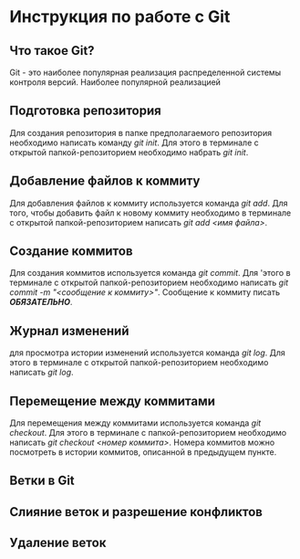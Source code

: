 # Инструкция по работе с Git

## Что такое Git?
Git - это наиболее популярная реализация распределенной системы контроля версий. Наиболее популярной реализацией

## Подготовка репозитория
Для создания репозитория в папке предполагаемого репозитория необходимо написать команду *git init*. Для этого в терминале с открытой папкой-репозиторием необходимо набрать *git init*.
 
## Добавление файлов к коммиту
Для добавления файлов к коммиту используется команда *git add*.
Для того, чтобы добавить файл к новому коммиту необходимо в терминале с открытой папкой-репозиторием написать *git add <имя файла>*.

 ## Создание коммитов 
 Для создания коммитов используется команда *git commit*.
Для 'этого в терминале с открытой папкой-репозиторием необходимо написать *git commit -m "<сообщение к коммиту>"*. Сообщение к коммиту писать ***ОБЯЗАТЕЛЬНО***.

## Журнал изменений
для просмотра истории изменений используется команда *git log*.
Для этого в терминале с открытой папкой-репозиторием необходимо написать *git log*.

## Перемещение между коммитами
Для перемещения между коммитами используется команда *git checkout*. 
Для этого в терминале с папкой-репозиторием необходимо написать
 *git checkout <номер коммита>*. Номера коммитов можно посмотреть в истории коммитов, описанной в предыдущем пункте.

## Ветки в Git
## Слияние веток и разрешение конфликтов

## Удаление веток